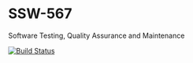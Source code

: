 # SSW-567
Software Testing, Quality Assurance and Maintenance

[![Build Status](https://app.travis-ci.com/adriang11/SSW-567.svg?branch=HW05a_Mocking)](https://app.travis-ci.com/adriang11/SSW-567)

